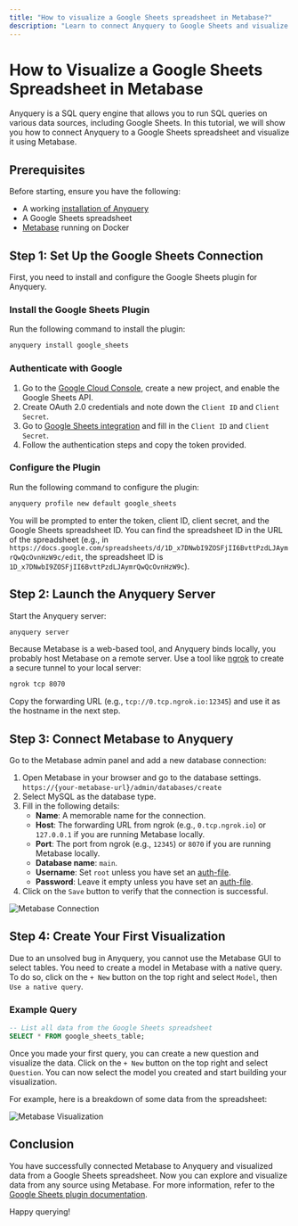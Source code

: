 ```yaml
---
title: "How to visualize a Google Sheets spreadsheet in Metabase?"
description: "Learn to connect Anyquery to Google Sheets and visualize data in Metabase. Follow steps to install plugins, configure connections, and create visualizations using SQL."
---
```


# How to Visualize a Google Sheets Spreadsheet in Metabase

Anyquery is a SQL query engine that allows you to run SQL queries on various data sources, including Google Sheets. In this tutorial, we will show you how to connect Anyquery to a Google Sheets spreadsheet and visualize it using Metabase.

## Prerequisites

Before starting, ensure you have the following:

- A working [installation of Anyquery](https://anyquery.dev/docs/#installation)
- A Google Sheets spreadsheet
- [Metabase](https://www.metabase.com/docs/latest/installation-and-operation/running-metabase-on-docker) running on Docker

## Step 1: Set Up the Google Sheets Connection

First, you need to install and configure the Google Sheets plugin for Anyquery.

### Install the Google Sheets Plugin

Run the following command to install the plugin:

```bash
anyquery install google_sheets
```

### Authenticate with Google

1. Go to the [Google Cloud Console](https://console.cloud.google.com/), create a new project, and enable the Google Sheets API.
2. Create OAuth 2.0 credentials and note down the `Client ID` and `Client Secret`.
3. Go to [Google Sheets integration](https://integration.anyquery.dev/google-sheets) and fill in the `Client ID` and `Client Secret`.
4. Follow the authentication steps and copy the token provided.

### Configure the Plugin

Run the following command to configure the plugin:

```bash
anyquery profile new default google_sheets
```

You will be prompted to enter the token, client ID, client secret, and the Google Sheets spreadsheet ID. You can find the spreadsheet ID in the URL of the spreadsheet (e.g., in `https://docs.google.com/spreadsheets/d/1D_x7DNwbI9ZOSFjII6BvttPzdLJAymrQwQcOvnHzW9c/edit`, the spreadsheet ID is `1D_x7DNwbI9ZOSFjII6BvttPzdLJAymrQwQcOvnHzW9c`).

## Step 2: Launch the Anyquery Server

Start the Anyquery server:

```bash
anyquery server
```

Because Metabase is a web-based tool, and Anyquery binds locally, you probably host Metabase on a remote server. Use a tool like [ngrok](https://ngrok.com/) to create a secure tunnel to your local server:

```bash
ngrok tcp 8070
```

Copy the forwarding URL (e.g., `tcp://0.tcp.ngrok.io:12345`) and use it as the hostname in the next step.

## Step 3: Connect Metabase to Anyquery

Go to the Metabase admin panel and add a new database connection:

1. Open Metabase in your browser and go to the database settings.
   `https://{your-metabase-url}/admin/databases/create`
2. Select MySQL as the database type.
3. Fill in the following details:
   - **Name**: A memorable name for the connection.
   - **Host**: The forwarding URL from ngrok (e.g., `0.tcp.ngrok.io`) or `127.0.0.1` if you are running Metabase locally.
   - **Port**: The port from ngrok (e.g., `12345`) or `8070` if you are running Metabase locally.
   - **Database name**: `main`.
   - **Username**: Set `root` unless you have set an [auth-file](https://anyquery.dev/docs/usage/mysql-server#adding-authentication).
   - **Password**: Leave it empty unless you have set an [auth-file](https://anyquery.dev/docs/usage/mysql-server#adding-authentication).
4. Click on the `Save` button to verify that the connection is successful.

![Metabase Connection](/images/docs/Ws1UhIKV.png)

## Step 4: Create Your First Visualization

Due to an unsolved bug in Anyquery, you cannot use the Metabase GUI to select tables. You need to create a model in Metabase with a native query. To do so, click on the `+ New` button on the top right and select `Model`, then `Use a native query`.

### Example Query

```sql
-- List all data from the Google Sheets spreadsheet
SELECT * FROM google_sheets_table;
```

Once you made your first query, you can create a new question and visualize the data. Click on the `+ New` button on the top right and select `Question`. You can now select the model you created and start building your visualization.

For example, here is a breakdown of some data from the spreadsheet:

![Metabase Visualization](/images/docs/Z2R9qeV3.png)

## Conclusion

You have successfully connected Metabase to Anyquery and visualized data from a Google Sheets spreadsheet. Now you can explore and visualize data from any source using Metabase. For more information, refer to the [Google Sheets plugin documentation](https://anyquery.dev/integrations/google_sheets).

Happy querying!
